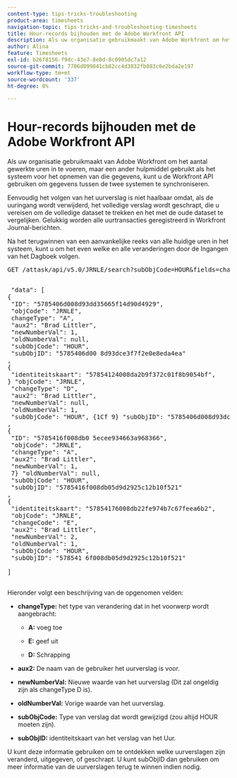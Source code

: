 ```yaml
---
content-type: tips-tricks-troubleshooting
product-area: timesheets
navigation-topic: tips-tricks-and-troubleshooting-timesheets
title: Hour-records bijhouden met de Adobe Workfront API
description: Als uw organisatie gebruikmaakt van Adobe Workfront om het aantal gewerkte uren in te voeren, maar een ander hulpmiddel gebruikt als het systeem voor het opnemen van die gegevens, kunt u de Workfront API gebruiken om gegevens tussen de twee systemen te synchroniseren.
author: Alina
feature: Timesheets
exl-id: b26f8156-f9dc-43e7-8e0d-8c0905dc7a12
source-git-commit: 7786d899841cb82cc4d3832fb083c6e2bda2e197
workflow-type: tm+mt
source-wordcount: '337'
ht-degree: 0%

---
```


# Hour-records bijhouden met de Adobe Workfront API

Als uw organisatie gebruikmaakt van Adobe Workfront om het aantal gewerkte uren in te voeren, maar een ander hulpmiddel gebruikt als het systeem voor het opnemen van die gegevens, kunt u de Workfront API gebruiken om gegevens tussen de twee systemen te synchroniseren.

Eenvoudig het volgen van het uurverslag is niet haalbaar omdat, als de uuringang wordt verwijderd, het volledige verslag wordt geschrapt, die u vereisen om de volledige dataset te trekken en het met de oude dataset te vergelijken. Gelukkig worden alle uurtransacties geregistreerd in Workfront Journal-berichten.

Na het terugwinnen van een aanvankelijke reeks van alle huidige uren in het systeem, kunt u om het even welke en alle veranderingen door de Ingangen van het Dagboek volgen.
<pre>GET /attask/api/v5.0/JRNLE/search?subObjCode=HOUR&amp;fields=changeType,aux2,newNumberVal,oldNumberVal,subObjCode,subObjID</pre><pre><br> "data": [<br>&lbrace;<br> "ID": "5785406d008d93dd35665f14d90d4929", <br> "objCode": "JRNLE", <br> changeType": "A", <br> "aux2": "Brad Littler", <br> "newNumberVal": 1, <br> "oldNumberVal": null, <br> "subObjCode": "HOUR", <br> "subObjID": "5785406d00 8d93dce3f7f2e0e8eda4ea"<br>, <br>{<br> "identiteitskaart": "57854124008da2b9f372c01f8b9054bf", <br>} "objCode": "JRNLE", <br> "changeType": "D", <br> "aux2": "Brad Littler", <br> "newNumberVal": null, <br> "oldNumberVal": 1, <br> "subObjCode": "HOUR", {1Cf 9} "subObjID": "5785406d008d93dce3f7f2e0e8eda4ea"<br>, <br>{<br> "ID": "5785416f008db0 5ecee934663a968366", <br> "objCode": "JRNLE", <br> "changeType": "A", <br> "aux2": "Brad Littler", <br> "newNumberVal": 1, <br> 7} "oldNumberVal": null, <br> "subObjCode": "HOUR", <br> "subObjID": "5785416f008db05d9d2925c12b10f521"<br>,<br>&lbrace;<br> "identiteitskaart": "57854176008db22fe974b7c67feea6b2", <br> "objCode": "JRNLE", <br> "changeCode": "E", <br> "aux2": "Brad Littler", <br> "newNumberVal": 2, <br> "oldNumberVal": 1, <br> "subObjCode": "HOUR", <br> "subObjID": "578541 6f008db05d9d2925c12b10f521"<br> <br>] <br><br></pre>Hieronder volgt een beschrijving van de opgenomen velden:

* **changeType:** het type van verandering dat in het voorwerp wordt aangebracht:

   * **A:** voeg toe

   * **E:** geef uit

   * **D:** Schrapping

* **aux2:** De naam van de gebruiker het uurverslag is voor.

* **newNumberVal:** Nieuwe waarde van het uurverslag (Dit zal ongeldig zijn als changeType D is).

* **oldNumberVal:** Vorige waarde van het uurverslag.

* **subObjCode:** Type van verslag dat wordt gewijzigd (zou altijd HOUR moeten zijn).

* **subObjID:** identiteitskaart van het verslag van het Uur.

U kunt deze informatie gebruiken om te ontdekken welke uurverslagen zijn veranderd, uitgegeven, of geschrapt. U kunt subObjID dan gebruiken om meer informatie van de uurverslagen terug te winnen indien nodig.
